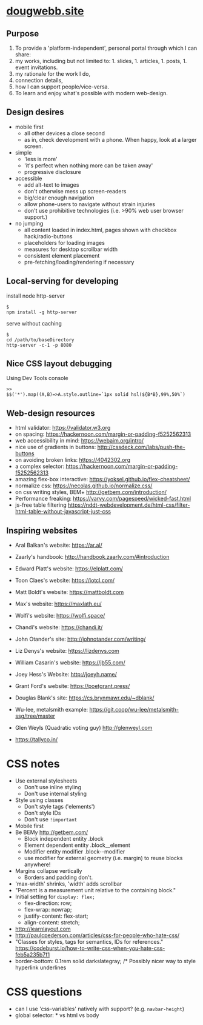 # [dougwebb.site](https://www.dougwebb.site/)

## Purpose
1. To provide a 'platform-independent', personal portal through which I can share:
  1. my works, including but not limited to:
    1. slides,
    1. articles,
    1. posts,
    1. event invitations.
  1. my rationale for the work I do,
  1. connection details,
  1. how I can support people/vice-versa.
1. To learn and enjoy what's possible with modern web-design.

## Design desires 
- mobile first
  - all other devices a close second
  - as in, check development with a phone. When happy, look at a larger screen.
- simple
  - 'less is more'
  - 'it's perfect when nothing more can be taken away'
  - progressive disclosure
- accessible
  - add alt-text to images
  - don't otherwise mess up screen-readers
  - big/clear enough navigation
  - allow phone-users to navigate without strain injuries
  - don't use prohibitive technologies (i.e. >90% web user browser support.)
- no jumping
  - all content loaded in index.html, pages shown with checkbox hack/radio-buttons
  - placeholders for loading images
  - measures for desktop scrollbar width
  - consistent element placement
  - pre-fetching/loading/rendering if necessary

## Local-serving for developing
install node http-server

```
$
npm install -g http-server
```

serve without caching

```
$
cd /path/to/baseDirectory
http-server -c-1 -p 8080
```

## Nice CSS layout debugging
Using Dev Tools console

```
>>
$$('*').map((A,B)=>A.style.outline=`1px solid hsl(${B*B},99%,50%`)
```

## Web-design resources
- html validator: https://validator.w3.org
- on spacing: https://hackernoon.com/margin-or-padding-f5252562313
- web accessibility in mind: https://webaim.org/intro/
- nice use of gradients in buttons: http://cssdeck.com/labs/push-the-buttons
- on avoiding broken links: https://4042302.org
- a complex selector: https://hackernoon.com/margin-or-padding-f5252562313
- amazing flex-box interactive: https://yoksel.github.io/flex-cheatsheet/
- normalize css: https://necolas.github.io/normalize.css/
- on css writing styles, BEM+ http://getbem.com/introduction/
- Performance freaking: https://varvy.com/pagespeed/wicked-fast.html
- js-free table filtering https://nddt-webdevelopment.de/html-css/filter-html-table-without-javascript-just-css

## Inspiring websites
- Aral Balkan's website: https://ar.al/
- Zaarly's handbook: http://handbook.zaarly.com/#introduction
- Edward Platt's website: https://elplatt.com/
- Toon Claes's website: https://iotcl.com/
- Matt Boldt's website: https://mattboldt.com
- Max's website: https://maxlath.eu/
- Wolfi's website: https://wolfi.space/
- Chandi's website: https://chandi.it/
- John Otander's site: http://johnotander.com/writing/
- Liz Denys's website: https://lizdenys.com
- William Casarin's website: https://jb55.com/
- Joey Hess's Website: http://joeyh.name/
- Grant Ford's website: https://poetgrant.press/
- Douglas Blank's site: https://cs.brynmawr.edu/~dblank/
- Wu-lee, metalsmith example: https://git.coop/wu-lee/metalsmith-ssg/tree/master
- Glen Weyls (Quadratic voting guy) http://glenweyl.com

- https://tallyco.in/

# CSS notes

- Use external stylesheets
  - Don't use inline styling
  - Don't use internal styling
- Style using classes
  - Don't style tags ('elements')
  - Don't style IDs
  - Don't use `!important`
- Mobile first
- Be BEMy http://getbem.com/
  - Block     independent entity  .block          
  - Element   dependent entity    .block__element 
  - Modifier  entity modifier     .block--modifier
  - use modifier for external geometry (i.e. margin) to reuse blocks anywhere!
- Margins collapse vertically
  - Borders and padding don't.
- 'max-width' shrinks, 'width' adds scrollbar
- "Percent is a measurement unit relative to the containing block."
- Initial setting for `display: flex;`
  - flex-direction: row;
  - flex-wrap: nowrap;
  - justify-content: flex-start;
  - align-content: stretch;
- http://learnlayout.com
- http://paulcpederson.com/articles/css-for-people-who-hate-css/
- "Classes for styles, tags for semantics, IDs for references." https://codeburst.io/how-to-write-css-when-you-hate-css-feb5a235b7f1
- border-bottom: 0.1rem solid darkslategray; /* Possibly nicer way to style hyperlink underlines

# CSS questions
- can I use 'css-variables' natively with support? (e.g. `navbar-height`)
- global selector: * vs html vs body
